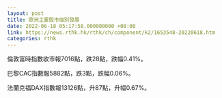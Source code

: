 ```yaml
---
layout: post
title: 歐洲主要股市個別發展
date: 2022-06-18 05:17:58.000000000 +08:00
link: https://news.rthk.hk/rthk/ch/component/k2/1653548-20220618.htm
categories: rthk
---
```


倫敦富時指數收市報7016點，跌28點，跌幅0.41%。

巴黎CAC指數報5882點，跌3點，跌幅0.06%。

法蘭克福DAX指數報13126點，升87點，升幅0.67%。

